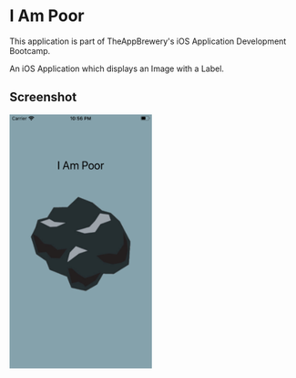 #  I Am Poor
This application is part of TheAppBrewery's iOS Application Development Bootcamp. 

An iOS Application which displays an Image with a Label.

## Screenshot
<img src="HomeScreen.png" width="250">
